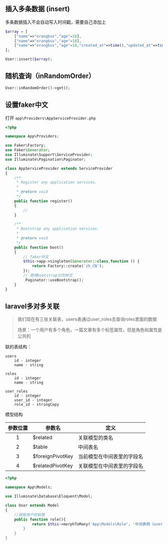 ## 插入多条数据 (insert)

多条数据插入不会自动写入时间戳，需要自己添加上

```php
$array = [
    ["name"=>"orangbus","age"=18],
    ["name"=>"orangbus","age"=18],
    ["name"=>"orangbus","age"=18,"created_at"=>time(),"updated_at"=>time()],
];

User::insert($array);
```

## 随机查询（inRandomOrder）

```php
User::inRandomOrder()->get();
```



## 设置faker中文

打开 `app\Providers\AppServiceProvider.php`

```php
<?php

namespace App\Providers;

use Faker\Factory;
use Faker\Generator;
use Illuminate\Support\ServiceProvider;
use Illuminate\Pagination\Paginator;

class AppServiceProvider extends ServiceProvider
{
    /**
     * Register any application services.
     *
     * @return void
     */
    public function register()
    {
        //
    }

    /**
     * Bootstrap any application services.
     *
     * @return void
     */
    public function boot()
    {
        // faker中文
        $this->app->singleton(Generator::class,function () {
            return Factory::create('zh_CN');
        });
        // 使用bootstrap分页样式
         Paginator::useBootstrap();
    }
}

```

## laravel多对多关联

> 我们现在有三张关联表，users表通过user_roles去查询roles里面的数据
>
> 场景：一个用户有多个角色，一篇文章有多个标签属性，但是角色和属性是公共的

联的表结构：

```
users
    id - integer
    name - string

roles
    id - integer
    name - string

user_roles
    id - integer
    user_id - integer
    role_id - stringCopy
```

模型结构

| 参数位置 | 参数名           | 定义                       |
| :------: | ---------------- | -------------------------- |
|    1     | $related         | 关联模型的类名             |
|    2     | $table           | 中间表名                   |
|    3     | $foreignPivotKey | 当前模型在中间表里的字段名 |
|    4     | $relatedPivotKey | 关联模型在中间表里的字段名 |

```php
<?php

namespace App\Models;

use Illuminate\Database\Eloquent\Model;

class User extends Model
{
    //获取用户的权限
    public function role(){
            return $this->morphToMany('App\Models\Role', '中间表明（user_roles）,'user_id','role_id');
        }
    }
}
```
